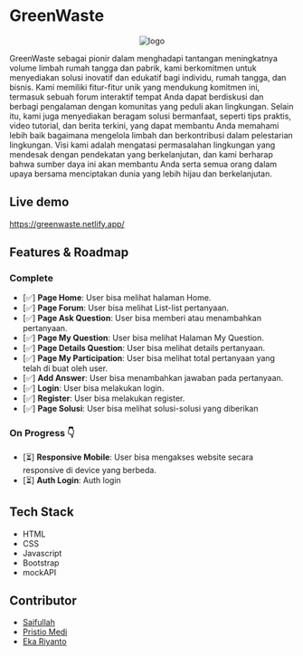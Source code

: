# GreenWaste
<div style="text-align:center">
  
![logo](https://github.com/FS-16/greenwaste/assets/73381115/dd33adec-a447-439b-814d-925d822f8559)

</div>
GreenWaste sebagai pionir dalam menghadapi tantangan meningkatnya volume limbah rumah tangga dan pabrik, kami berkomitmen untuk menyediakan solusi inovatif dan edukatif bagi individu, rumah tangga, dan bisnis. Kami memiliki fitur-fitur unik yang mendukung komitmen ini, termasuk sebuah forum interaktif tempat Anda dapat berdiskusi dan berbagi pengalaman dengan komunitas yang peduli akan lingkungan.
<span></span>
Selain itu, kami juga menyediakan beragam solusi bermanfaat, seperti tips praktis, video tutorial, dan berita terkini, yang dapat membantu Anda memahami lebih baik bagaimana mengelola limbah dan berkontribusi dalam pelestarian lingkungan. Visi kami adalah mengatasi permasalahan lingkungan yang mendesak dengan pendekatan yang berkelanjutan, dan kami berharap bahwa sumber daya ini akan membantu Anda serta semua orang dalam upaya bersama menciptakan dunia yang lebih hijau dan berkelanjutan.

## Live demo
https://greenwaste.netlify.app/

## Features & Roadmap

### Complete
- [✅] **Page Home**: User bisa melihat halaman Home.
- [✅] **Page Forum**: User bisa melihat List-list pertanyaan.
- [✅] **Page Ask Question**: User bisa memberi atau menambahkan pertanyaan.
- [✅] **Page My Question**: User bisa melihat Halaman My Question.
- [✅] **Page Details Question**: User bisa melihat details pertanyaan.
- [✅] **Page My Participation**: User bisa melihat total pertanyaan yang telah di buat oleh user.
- [✅] **Add Answer**: User bisa menambahkan jawaban pada pertanyaan.
- [✅] **Login**: User bisa melakukan login.
- [✅] **Register**: User bisa melakukan register.
- [✅] **Page Solusi**: User bisa melihat solusi-solusi yang diberikan
  
  
### On Progress 👇
- [⏳] **Responsive Mobile**: User bisa mengakses website secara responsive di device yang berbeda.
- [⏳] **Auth Login**: Auth login

## Tech Stack
- HTML
- CSS
- Javascript
- Bootstrap
- mockAPI

## Contributor
- [Saifullah](https://github.com/koreoxy)
- [Pristio Medi](https://github.com/Pristio205)
- [Eka Riyanto](https://github.com/ekariyanto)
  
